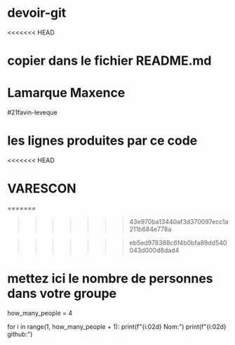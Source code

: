 # devoir-git
<<<<<<< HEAD
# copier dans le fichier README.md
Lamarque Maxence
=======
#21favin-leveque
# les lignes produites par ce code
<<<<<<< HEAD
# VARESCON
=======
>>>>>>> 43e970ba13440af3d370097ecc1a211b684e778a

>>>>>>> eb5ed978388c6f4b0bfa89dd540043d000d8dad4
# mettez ici le nombre de personnes dans votre groupe

how_many_people = 4

for i in range(1, how_many_people + 1):
    print(f"{i:02d} Nom:")
    print(f"{i:02d} github:")
